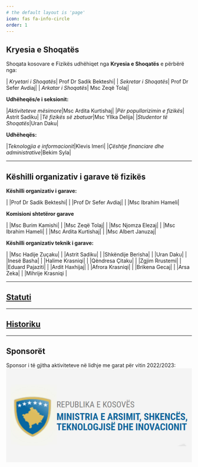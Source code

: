 ```yaml
---
# the default layout is 'page'
icon: fas fa-info-circle
order: 1
---
```


## Kryesia e Shoqatës

Shoqata kosovare e Fizikës udhëhiqet nga **Kryesia e Shoqatës** e përbërë nga:

| *Kryetari i Shoqatës*| Prof Dr Sadik Bekteshi|
| *Sekretar i Shoqatës*| Prof Dr Sefer Avdiaj|
| *Arkatar i Shoqatës*| Msc Zeqë Tolaj| 

**Udhëheqës/e i seksionit:**

|*Aktiviteteve mësimore*|Msc Ardita Kurtishaj|
|*Për popullarizimin e fizikës*| Astrit Sadiku|
|*Të fizikës së zbatuar*|Msc Yllka Delija|
|*Studentor të Shoqatës*|Uran Daku|

**Udhëheqës:**

|*Teknologjia e informacionit*|Klevis Imeri|
|*Çështje financiare dhe administrative*|Bekim Syla|



--- 

## Këshilli organizativ i garave të fizikës

**Këshilli organizativ i garave:**

|    |Prof Dr Sadik Bekteshi|
|    |Prof Dr Sefer Avdiaj|
|    |Msc Ibrahim Hameli|


**Komisioni shtetëror garave**

| |Msc Burim Kamishi|
| |Msc Zeqë Tolaj|
| |Msc Njomza Elezaj|
| |Msc Ibrahim Hameli|
| |Msc Ardita Kurtishaj|
| |Msc Albert Januzaj|

**Këshilli organizativ teknik i garave:**

| |Msc Hadije Zuçaku|
| |Astrit Sadiku|
| |Shkëndije Berisha|
| |Uran Daku|
| |Inesë Basha|
| |Halime Krasniqi|
| |Qëndresa Çitaku|
| |Zgjim Rrustemi|
| |Eduard Pajaziti|
| |Ardit Haxhijaj|
| |Afrora Krasniqi|
| |Brikena Gecaj|
| |Arsa Zeka|
| |Mihrije Krasniqi |

---

## [Statuti](../posts/Statuti/)

---


## [Historiku](../posts/Historiku/)


---- 

## Sponsorët

Sponsor i të gjitha aktiviteteve në lidhje me garat për vitin 2022/2023:
![masht](/assets/img/sponsoret/Masht_logo.jpg)
